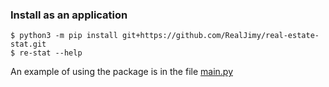### Install as an application
```shell
$ python3 -m pip install git+https://github.com/RealJimy/real-estate-stat.git
$ re-stat --help
```

An example of using the package is in the file [main.py](https://github.com/RealJimy/real-estate-stat/blob/master/main.py)
